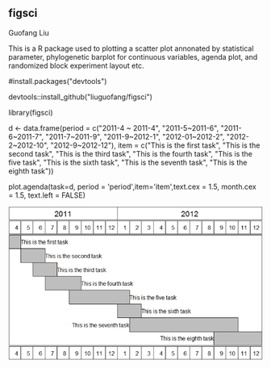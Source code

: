 ## figsci
Guofang Liu

This is a R package used to plotting a scatter plot annonated by statistical parameter, phylogenetic barplot for continuous variables, agenda plot, and randomized block experiment layout etc. 



  #install.packages("devtools")
  
  devtools::install_github("liuguofang/figsci")
  
  library(figsci)


d <- data.frame(period = c("2011-4 ~ 2011-4", "2011-5~2011-6", "2011-6~2011-7", 
				"2011-7~2011-9", "2011-9~2012-1", "2012-01~2012-2", "2012-2~2012-10", "2012-9~2012-12"), 
		item = c("This is the first task", "This is the second task", "This is the third task", 
				"This is the fourth task", "This is the five task", "This is the sixth task", 
				"This is the seventh task", "This is the eighth task"))

plot.agenda(task=d,  period = 'period',item='item',text.cex = 1.5, month.cex = 1.5, text.left = FALSE) 

![alt text](https://github.com/liuguofang/figsci/blob/master/agenda.jpg)
